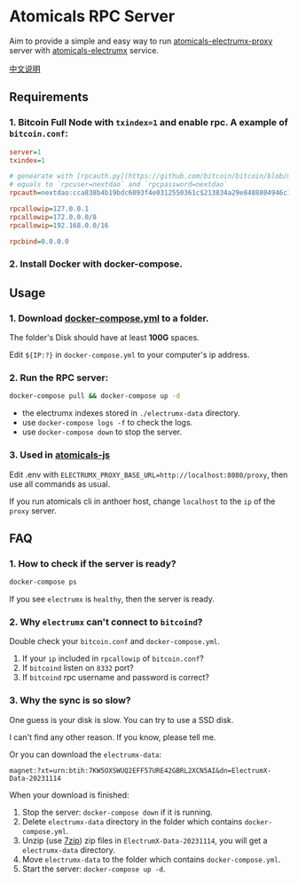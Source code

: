 # Atomicals RPC Server

Aim to provide a simple and easy way to run [atomicals-electrumx-proxy](https://github.com/atomicals/electrumx-proxy) server with [atomicals-electrumx](https://github.com/atomicals/atomicals-electrumx) service.

[中文说明](https://github.com/Next-DAO/atomicals-electrumx-proxy-docker/blob/main/README.zh-CN.md)

## Requirements

### 1. Bitcoin Full Node with `txindex=1` and enable rpc. A example of `bitcoin.conf`:

```ini
server=1
txindex=1

# genearate with [rpcauth.py](https://github.com/bitcoin/bitcoin/blob/master/share/rpcauth/rpcauth.py)
# equals to `rpcuser=nextdao` and `rpcpassword=nextdao`
rpcauth=nextdao:cca838b4b19bdc6093f4e0312550361c$213834a29e8488804946c196781059a7ee0ac2b48dbf896b4c6852060d9d83dd

rpcallowip=127.0.0.1
rpcallowip=172.0.0.0/8
rpcallowip=192.168.0.0/16

rpcbind=0.0.0.0
```

### 2. Install Docker with docker-compose.

## Usage

### 1. Download [docker-compose.yml](https://github.com/Next-DAO/atomicals-electrumx-proxy-docker/raw/main/docker-compose.yml) to a folder.

The folder's Disk should have at least **100G** spaces.

Edit `${IP:?}` in `docker-compose.yml` to your computer's ip address.

### 2. Run the RPC server:

```bash
docker-compose pull && docker-compose up -d
```

- the electrumx indexes stored in `./electrumx-data` directory.
- use `docker-compose logs -f` to check the logs.
- use `docker-compose down` to stop the server.

### 3. Used in [atomicals-js](https://github.com/atomicals/atomicals-js)

Edit .env with `ELECTRUMX_PROXY_BASE_URL=http://localhost:8080/proxy`, then use all commands as usual.

If you run atomicals cli in anthoer host, change `localhost` to the `ip` of the `proxy` server.

## FAQ

### 1. How to check if the server is ready?

```bash
docker-compose ps
```

If you see `electrumx` is `healthy`, then the server is ready.

### 2. Why `electrumx` can't connect to `bitcoind`?

Double check your `bitcoin.conf` and `docker-compose.yml`.

1. If your `ip` included in `rpcallowip` of `bitcoin.conf`?
2. If `bitcoind` listen on `8332` port?
3. If `bitcoind` rpc username and password is correct?

### 3. Why the sync is so slow?

One guess is your disk is slow. You can try to use a SSD disk.

I can't find any other reason. If you know, please tell me.

Or you can download the `electrumx-data`:

```
magnet:?xt=urn:btih:7KW5OXSWUQ2EFF57URE42GBRL2XCN5AI&dn=ElectrumX-Data-20231114
```

When your download is finished:

1. Stop the server: `docker-compose down` if it is running.
2. Delete `electrumx-data` directory in the folder which contains `docker-compose.yml`.
3. Unzip (use [7zip](https://www.7-zip.org/)) zip files in `ElectrumX-Data-20231114`, you will get a `electrumx-data` directory.
4. Move `electrumx-data` to the folder which contains `docker-compose.yml`.
5. Start the server: `docker-compose up -d`.
